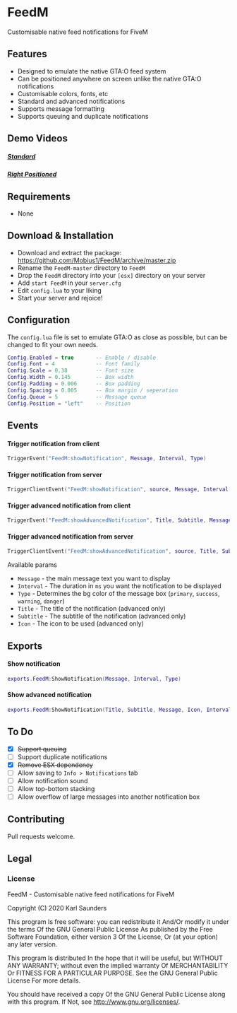 # FeedM
Customisable native feed notifications for FiveM

## Features
* Designed to emulate the native GTA:O feed system
* Can be positioned anywhere on screen unlike the native GTA:O notifications
* Customisable colors, fonts, etc
* Standard and advanced notifications
* Supports message formatting
* Supports queuing and duplicate notifications

## Demo Videos

##### [Standard](https://streamable.com/05s12l)
##### [Right Positioned](https://streamable.com/kxx4gq)

## Requirements

* None

## Download & Installation

* Download and extract the package: https://github.com/Mobius1/FeedM/archive/master.zip
* Rename the `FeedM-master` directory to `FeedM`
* Drop the `FeedM` directory into your `[esx]` directory on your server
* Add `start FeedM` in your `server.cfg`
* Edit `config.lua` to your liking
* Start your server and rejoice!

## Configuration

The `config.lua` file is set to emulate GTA:O as close as possible, but can be changed to fit your own needs.

```lua
Config.Enabled = true       -- Enable / disable
Config.Font = 4             -- Font family
Config.Scale = 0.38         -- Font size
Config.Width = 0.145        -- Box width
Config.Padding = 0.006      -- Box padding
Config.Spacing = 0.005      -- Box margin / seperation
Config.Queue = 5            -- Message queue
Config.Position = "left"    -- Position
```

## Events

#### Trigger notification from client
```lua
TriggerEvent("FeedM:showNotification", Message, Interval, Type)
```

#### Trigger notification from server
```lua
TriggerClientEvent("FeedM:showNotification", source, Message, Interval, Type)
```

#### Trigger advanced notification from client
```lua
TriggerEvent("FeedM:showAdvancedNotification", Title, Subtitle, Message, Icon, Interval, Type)
```

#### Trigger advanced notification from server
```lua
TriggerClientEvent("FeedM:showAdvancedNotification", source, Title, Subtitle, Message, Icon, Interval, Type)
```

Available params
* `Message` - the main message text you want to display
* `Interval` - The duration in `ms` you want the notification to be displayed
* `Type` - Determines the bg color of the message box (`primary`, `success`, `warning`, `danger`)
* `Title` - The title of the notification (advanced only)
* `Subtitle` - The subtitle of the notification (advanced only)
* `Icon` - The icon to be used (advanced only)

## Exports

#### Show notification
```lua
exports.FeedM:ShowNotification(Message, Interval, Type)
```

#### Show advanced notification
```lua
exports.FeedM:ShowNotification(Title, Subtitle, Message, Icon, Interval, Type)
```

## To Do
- [x] ~~Support queuing~~
- [ ] Support duplicate notifications
- [x] ~~Remove ESX dependency~~
- [ ] Allow saving to `Info > Notifications` tab
- [ ] Allow notification sound
- [ ] Allow top-bottom stacking
- [ ] Allow overflow of large messages into another notification box

## Contributing
Pull requests welcome.

## Legal

### License

FeedM - Customisable native feed notifications for FiveM

Copyright (C) 2020 Karl Saunders

This program Is free software: you can redistribute it And/Or modify it under the terms Of the GNU General Public License As published by the Free Software Foundation, either version 3 Of the License, Or (at your option) any later version.

This program Is distributed In the hope that it will be useful, but WITHOUT ANY WARRANTY; without even the implied warranty Of MERCHANTABILITY Or FITNESS FOR A PARTICULAR PURPOSE. See the GNU General Public License For more details.

You should have received a copy Of the GNU General Public License along with this program. If Not, see http://www.gnu.org/licenses/.